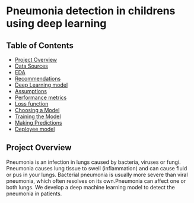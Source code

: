 # Pneumonia detection in childrens using deep learning

## Table of Contents
- [Project Overview](#project-overview)
- [Data Sources](#data-sources)
- [EDA](#exploratory-data-analysis)
- [Recommendations](#recommendations)
- [Deep Learning model](#deep-learning-model)
- [Assumptions](#assumptions)
- [Performance metrics](#performance-metrics)
- [Loss function](#loss-function)
- [Choosing a Model](#choosing-a-model)
- [Training the Model](#training-the-model)
- [Making Predictions](#making-predictions)
- [Deployee model](#deployee-model)

## Project Overview
  Pneumonia is an infection in lungs caused by bacteria, viruses or fungi. Pneumonia causes lung tissue to swell (inflammation) and can cause fluid or pus in your lungs. 
  Bacterial pneumonia is usually more severe than viral pneumonia, which often resolves on its own.Pneumonia can affect one or both lungs.
  We develop a deep machine learning model to detect the pneumonia in patients.
